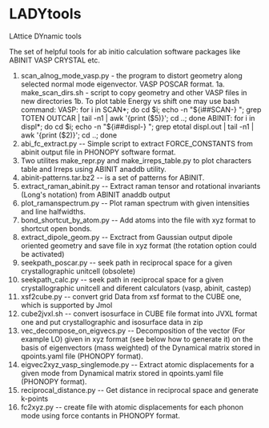# LADYtools
LAttice DYnamic tools

The set of helpful tools for ab initio calculation software packages like ABINIT VASP CRYSTAL etc.

1.  scan_alnog_mode_vasp.py - the program to distort geometry along selected normal mode eigenvector. VASP POSCAR format.
1a. make_scan_dirs.sh - script to copy geometry and other VASP files in new directories
1b. To plot table Energy vs shift one may use bash command:
VASP:
for i in SCAN*; do cd $i; echo -n "${i##SCAN-} "; grep TOTEN OUTCAR | tail -n1 | awk '{print ($5)}'; cd ..; done
ABINIT:
for i in displ*; do cd $i; echo -n "${i##displ-} "; grep etotal displ.out | tail -n1 | awk '{print ($2)}'; cd ..; done
2.  abi_fc_extract.py -- Simple script to extract FORCE_CONSTANTS from abinit output file in PHONOPY software format.
3.  Two utilites make_repr.py and make_irreps_table.py to plot characters table and Irreps using ABINIT anaddb utility.
4.  abinit-patterns.tar.bz2 -- is a set of patterns for ABINIT.
5.  extract_raman_abinit.py -- Extract raman tensor and rotational invariants (Long's notation) from ABINIT anaddb output
6.  plot_ramanspectrum.py -- Plot raman spectrum with given intensities and line halfwidths.
7.  bond_shortcut_by_atom.py -- Add atoms into the file with xyz format to shortcut open bonds.
8.  extract_dipole_geom.py --  Exctract from Gaussian output dipole oriented geometry and save file in xyz format (the rotation option could be activated)
9.  seekpath_poscar.py -- seek path in reciprocal space for a given crystallographic unitcell (obsolete)
10.  seekpath_calc.py -- seek path in reciprocal space for a given crystallographic unitcell and diferent calculators (vasp, abinit, castep)
11. xsf2cube.py -- convert grid Data from xsf format to the CUBE one, which is supported by Jmol
12. cube2jvxl.sh -- convert isosurface in CUBE file format into JVXL format one and put crystallographic and isosurface data in zip
13. vec_decompose_on_eigvecs.py -- Decomposition of the vector (For example LO) given in xyz format (see below how to generate it) on
    the basis of eigenvectors (mass weighted) of the Dynamical matrix stored in qpoints.yaml file (PHONOPY format).
14. eigvec2xyz_vasp_singlemode.py -- Extract atomic displacements for a given mode from Dynamical matrix stored in qpoints.yaml file (PHONOPY format).
15. reciprocal_distance.py -- Get distance in reciprocal space and generate k-points
16. fc2xyz.py -- create file with atomic displacements for each phonon mode using force contants in PHONOPY format.